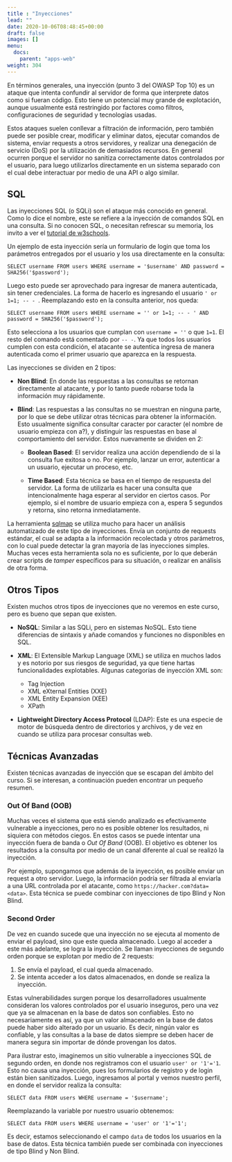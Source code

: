 ```yaml
---
title : "Inyecciones"
lead: ""
date: 2020-10-06T08:48:45+00:00
draft: false
images: []
menu:
  docs:
    parent: "apps-web"
weight: 304
---
```


En términos generales, una inyección (punto 3 del OWASP Top 10) es un ataque que intenta confundir al servidor
de forma que interprete datos como si fueran código. Esto tiene un potencial muy grande de explotación, aunque
usualmente está restringido por factores como filtros, configuraciones de seguridad y tecnologías usadas.

Estos ataques suelen conllevar a filtración de información, pero también puede ser posible crear,
modificar y eliminar datos, ejecutar comandos de sistema, enviar requests a otros servidores, y realizar
una denegación de servicio (DoS) por la utilización de demasiados recursos. En general ocurren porque el
servidor no sanitiza correctamente datos controlados por el usuario, para luego utilizarlos directamente en un
sistema separado con el cual debe interactuar por medio de una API o algo similar.

## SQL

Las inyecciones SQL (o SQLi) son el ataque más conocido en general. Como lo dice el nombre, este se refiere a la
inyección de comandos SQL en una consulta. Si no conocen SQL, o necesitan refrescar su memoria, los invito a
ver el [tutorial de w3schools](https://www.w3schools.com/sql/default.asp).

Un ejemplo de esta inyección sería un formulario de login que toma los parámetros entregados por el
usuario y los usa directamente en la consulta:

    SELECT username FROM users WHERE username = '$username' AND password = SHA256('$password');

Luego esto puede ser aprovechado para ingresar de manera autenticada, sin tener credenciales. La forma de hacerlo
es ingresando el usuario `' or 1=1; -- - `. Reemplazando esto en la consulta anterior, nos queda:

    SELECT username FROM users WHERE username = '' or 1=1; -- - ' AND password = SHA256('$password');

Esto selecciona a los usuarios que cumplan con `username = ''` o que `1=1`. El resto del comando está comentado
por `-- -`. Ya que todos los usuarios cumplen con esta condición, el atacante se autentica ingresa de manera
autenticada como el primer usuario que aparezca en la respuesta.

Las inyecciones se dividen en 2 tipos:
* **Non Blind**: En donde las respuestas a las consultas se retornan directamente al atacante, y por lo tanto puede
robarse toda la información muy rápidamente.

* **Blind**: Las respuestas a las consultas no se muestran en ninguna parte, por lo que se debe utilizar otras técnicas
para obtener la información. Esto usualmente significa consultar caracter por caracter (el nombre de usuario
  empieza con a?), y distinguir las respuestas en base al comportamiento del servidor.
  Estos nuevamente se dividen en 2:

  * **Boolean Based**: El servidor realiza una acción dependiendo de si la consulta fue exitosa o no. Por ejemplo,
  lanzar un error, autenticar a un usuario, ejecutar un proceso, etc.

  * **Time Based**: Esta técnica se basa en el tiempo de respuesta del servidor. La forma de utilizarla es hacer una
  consulta que intencionalmente haga esperar al servidor en ciertos casos. Por ejemplo, si el nombre de usuario
    empieza con a, espera 5 segundos y retorna, sino retorna inmediatamente.

La herramienta [sqlmap](https://github.com/sqlmapproject/sqlmap) se utiliza mucho para hacer un análisis
automatizado de este tipo de inyecciones. Envía un conjunto de requests estándar, el cual se adapta a la
información recolectada y otros parámetros, con lo cual puede detectar la gran mayoría de las inyecciones
simples. Muchas veces esta herramienta sola no es suficiente, por lo que deberán crear scripts de _tamper_
específicos para su situación, o realizar en análisis de otra forma.

## Otros Tipos

Existen muchos otros tipos de inyecciones que no veremos en este curso, pero es bueno que sepan que existen.

* **NoSQL**: Similar a las SQLi, pero en sistemas NoSQL. Esto tiene diferencias de sintaxis y añade comandos y
funciones no disponibles en SQL.

* **XML**: El Extensible Markup Language (XML) se utiliza en muchos lados y es notorio por sus riesgos de seguridad,
ya que tiene hartas funcionalidades explotables. Algunas categorías de inyección XML son:
  * Tag Injection
  * XML eXternal Entities (XXE)
  * XML Entity Expansion (XEE)
  * XPath

* **Lightweight Directory Access Protocol** (LDAP): Este es una especie de motor de búsqueda dentro de directorios
  y archivos, y de vez en cuando se utiliza para procesar consultas web.

## Técnicas Avanzadas

Existen técnicas avanzadas de inyección que se escapan del ámbito del curso. Si se interesan, a continuación
pueden encontrar un pequeño resumen.

### Out Of Band (OOB)

Muchas veces el sistema que está siendo analizado es efectivamente vulnerable a inyecciones, pero no es posible
obtener los resultados, ni siquiera con métodos ciegos. En estos casos se puede intentar una inyección fuera
de banda o _Out Of Band_ (OOB). El objetivo es obtener los resultados a la consulta por medio de un canal
diferente al cual se realizó la inyección.

Por ejemplo, supongamos que además de la inyección, es posible
enviar un request a otro servidor. Luego, la información podría ser filtrada al enviarla a una URL controlada
por el atacante, como `https://hacker.com?data=<data>`. Esta técnica se puede combinar con inyecciones de tipo
Blind y Non Blind.

### Second Order

De vez en cuando sucede que una inyección no se ejecuta al momento de enviar el payload, sino que este queda
almacenado. Luego al acceder a este más adelante, se logra la inyección. Se llaman inyecciones de segundo
orden porque se explotan por medio de 2 requests:
1. Se envía el payload, el cual queda almacenado.
2. Se intenta acceder a los datos almacenados, en donde se realiza la inyección.

Estas vulnerabilidades surgen porque los desarrolladores usualmente consideran los valores controlados
por el usuario inseguros, pero una vez que ya se almacenan en la base de datos son confiables.
Esto no necesariamente es así, ya que un valor almacenado en la base de datos puede haber sido
alterado por un usuario. Es decir, ningún valor es confiable, y las consultas a la base de datos
siempre se deben hacer de manera segura sin importar de dónde provengan los datos.

Para ilustrar esto, imaginemos un sitio vulnerable a inyecciones SQL de segundo orden,
en donde nos registramos con el usuario `user' or '1'='1`. Esto no causa una inyección, pues los formularios
de registro y de login están bien sanitizados.
Luego, ingresamos al portal y vemos nuestro perfil, en donde el servidor realiza la consulta:

    SELECT data FROM users WHERE username = '$username';

Reemplazando la variable por nuestro usuario obtenemos:

    SELECT data FROM users WHERE username = 'user' or '1'='1';

Es decir, estamos seleccionando el campo `data` de todos los usuarios en la base de datos. Esta técnica
también puede ser combinada con inyecciones de tipo Blind y Non Blind.
